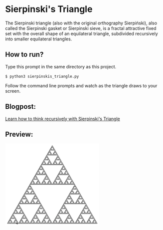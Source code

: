 # Sierpinski's Triangle
The Sierpinski triangle (also with the original orthography Sierpiński), also
called the Sierpinski gasket or Sierpinski sieve, is a fractal attractive
fixed set with the overall shape of an equilateral triangle, subdivided
recursively into smaller equilateral triangles.


## How to run?
Type this prompt in the same directory as this project.
```
$ python3 sierpinskis_triangle.py
```
Follow the command line prompts and watch as the triangle draws to your screen.


## Blogpost:
[Learn how to think recursively with Sierpinski's Triangle](https://medium.com/@jake.shams/recursion-with-sierpinskis-triangle-297d1deb4f87)


## Preview:
<img src="../../images/sierpinski.png" width="60%"/>
